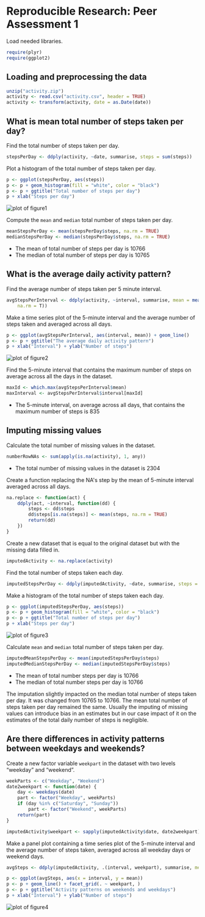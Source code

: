 # Reproducible Research: Peer Assessment 1

Load needed libraries.

```r
require(plyr)
require(ggplot2)
```

## Loading and preprocessing the data


```r
unzip("activity.zip")
activity <- read.csv("activity.csv", header = TRUE)
activity <- transform(activity, date = as.Date(date))
```


## What is mean total number of steps taken per day?

Find the total number of steps taken per day.

```r
stepsPerDay <- ddply(activity, ~date, summarise, steps = sum(steps))
```


Plot a histogram of the total number of steps taken per day.

```r
p <- ggplot(stepsPerDay, aes(steps))
p <- p + geom_histogram(fill = "white", color = "black")
p <- p + ggtitle("Total number of steps per day")
p + xlab("Steps per day")
```

![plot of figure1](figures/Figure1.png) 


Compute the `mean` and `median` total number of steps taken per day.

```r
meanStepsPerDay <- mean(stepsPerDay$steps, na.rm = TRUE)
medianStepsPerDay <- median(stepsPerDay$steps, na.rm = TRUE)
```


- The mean of total number of steps per day is 10766
- The median of total number of steps per day is 10765

## What is the average daily activity pattern?

Find the average number of steps taken per 5 minute interval.

```r
avgStepsPerInterval <- ddply(activity, ~interval, summarise, mean = mean(steps, 
    na.rm = T))
```


Make a time series plot of the 5-minute interval and the average number of steps taken  and averaged across all days.

```r
p <- ggplot(avgStepsPerInterval, aes(interval, mean)) + geom_line()
p <- p + ggtitle("The average daily activity pattern")
p + xlab("Interval") + ylab("Number of steps")
```

![plot of figure2](figures/Figure2.png) 


Find the 5-minute interval that contains the maximum number of steps on average across all the days in the dataset.

```r
maxId <- which.max(avgStepsPerInterval$mean)
maxInterval <- avgStepsPerInterval$interval[maxId]
```


- The 5-minute interval, on average across all days, that contains the maximum number of steps is 835

## Imputing missing values

Calculate the total number of missing values in the dataset.

```r
numberRowNAs <- sum(apply(is.na(activity), 1, any))
```


- The total number of missing values in the dataset is 2304

Create a function replacing the NA's step by the mean of 5-minute interval averaged across all days.

```r
na.replace <- function(act) {
    ddply(act, ~interval, function(dd) {
        steps <- dd$steps
        dd$steps[is.na(steps)] <- mean(steps, na.rm = TRUE)
        return(dd)
    })
}
```


Create a new dataset that is equal to the original dataset but with the missing data filled in.

```r
imputedActivity <- na.replace(activity)
```


Find the total number of steps taken each day.

```r
imputedStepsPerDay <- ddply(imputedActivity, ~date, summarise, steps = sum(steps))
```


Make a histogram of the total number of steps taken each day.

```r
p <- ggplot(imputedStepsPerDay, aes(steps))
p <- p + geom_histogram(fill = "white", color = "black")
p <- p + ggtitle("Total number of steps per day")
p + xlab("Steps per day")
```

![plot of figure3](figures/Figure3.png) 


Calculate `mean` and `median` total number of steps taken per day.

```r
imputedMeanStepsPerDay <- mean(imputedStepsPerDay$steps)
imputedMedianStepsPerDay <- median(imputedStepsPerDay$steps)
```


- The mean of total number steps per day is 
10766
- The median of total number steps per day is 
10766

The imputation slightly impacted on the median total number of steps taken per day. It was changed from 10765 to 10766. The mean total number of steps taken per day remained the same. Usually the imputing of missing values can introduce bias in an estimates but in our case impact of it on the estimates of the total daily number of steps is negligible.

## Are there differences in activity patterns between weekdays and weekends?

Create a new factor variable `weekpart` in the dataset with two levels “weekday” and “weekend”.

```r
weekParts <- c("Weekday", "Weekend")
date2weekpart <- function(date) {
    day <- weekdays(date)
    part <- factor("Weekday", weekParts)
    if (day %in% c("Saturday", "Sunday")) 
        part <- factor("Weekend", weekParts)
    return(part)
}

imputedActivity$weekpart <- sapply(imputedActivity$date, date2weekpart)
```


Make a panel plot containing a time series plot of the 5-minute interval and the average number of steps taken, averaged across all weekday days or weekend days.

```r
avgSteps <- ddply(imputedActivity, .(interval, weekpart), summarise, mean = mean(steps))

p <- ggplot(avgSteps, aes(x = interval, y = mean))
p <- p + geom_line() + facet_grid(. ~ weekpart, )
p <- p + ggtitle("Activity patterns on weekends and weekdays")
p + xlab("Interval") + ylab("Number of steps")
```

![plot of figure4](figures/Figure4.png) 

